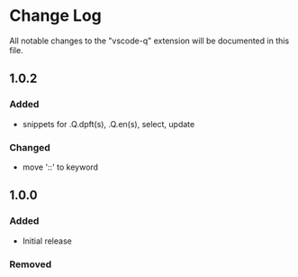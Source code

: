 # Change Log
All notable changes to the "vscode-q" extension will be documented in this file.

## 1.0.2
### Added
- snippets for .Q.dpft(s), .Q.en(s), select, update

### Changed
- move '::' to keyword

## 1.0.0
### Added
- Initial release

### Removed
